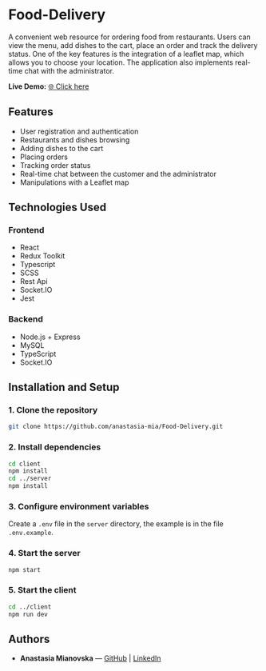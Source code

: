 # Food-Delivery
A convenient web resource for ordering food from restaurants. Users can view the menu, add dishes to the cart, place an order and track the delivery status. One of the key features is the integration of a leaflet map, which allows you to choose your location. The application also implements real-time chat with the administrator.

**Live Demo:** [🌐 Click here](https://demo-ztu.website/)

## Features
- User registration and authentication
- Restaurants and dishes browsing
- Adding dishes to the cart
- Placing orders
- Tracking order status
- Real-time chat between the customer and the administrator
- Manipulations with a Leaflet map

## Technologies Used

### Frontend 
- React
- Redux Toolkit
- Typescript
- SCSS
- Rest Api
- Socket.IO
- Jest

### Backend
- Node.js + Express
- MySQL
- TypeScript
- Socket.IO

## Installation and Setup 

### 1. Clone the repository  

```sh
git clone https://github.com/anastasia-mia/Food-Delivery.git
```

### 2. Install dependencies

```sh
cd client
npm install
cd ../server
npm install
```

### 3. Configure environment variables 
Create a `.env` file in the `server` directory, the example is in the file `.env.example`.

### 4. Start the server
```sh
npm start
```

### 5. Start the client
```sh
cd ../client
npm run dev
```

## Authors 
- **Anastasia Mianovska** — [GitHub](https://github.com/anastasia-mia) | [LinkedIn](https://www.linkedin.com/in/anastasiia-mianovska-3084a7281/)
